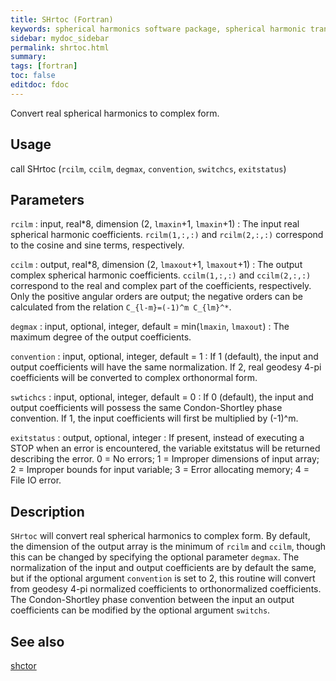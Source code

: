 ```yaml
---
title: SHrtoc (Fortran)
keywords: spherical harmonics software package, spherical harmonic transform, legendre functions, multitaper spectral analysis, fortran, Python, gravity, magnetic field
sidebar: mydoc_sidebar
permalink: shrtoc.html
summary:
tags: [fortran]
toc: false
editdoc: fdoc
---
```


Convert real spherical harmonics to complex form.

## Usage

call SHrtoc (`rcilm`, `ccilm`, `degmax`, `convention`, `switchcs`, `exitstatus`)

## Parameters

`rcilm` : input, real\*8, dimension (2, `lmaxin`+1, `lmaxin`+1)
:   The input real spherical harmonic coefficients. `rcilm(1,:,:)` and `rcilm(2,:,:)` correspond to the cosine and sine terms, respectively.

`ccilm` : output, real\*8, dimension (2, `lmaxout`+1, `lmaxout`+1)
:   The output complex spherical harmonic coefficients. `ccilm(1,:,:)` and `ccilm(2,:,:)` correspond to the real and complex part of the coefficients, respectively. Only the positive angular orders are output; the negative orders can be calculated from the relation `C_{l-m}=(-1)^m C_{lm}^*`.

`degmax` : input, optional, integer, default = min(`lmaxin`, `lmaxout`)
:   The maximum degree of the output coefficients.

`convention` : input, optional, integer, default = 1
:   If 1 (default), the input and output coefficients will have the same normalization. If 2, real geodesy 4-pi coefficients will be converted to complex orthonormal form.

`swtichcs` : input, optional, integer, default = 0
:   If 0 (default), the input and output coefficients will possess the same Condon-Shortley phase convention. If 1, the input coefficients will first be multiplied by (-1)^m.

`exitstatus` : output, optional, integer
:   If present, instead of executing a STOP when an error is encountered, the variable exitstatus will be returned describing the error. 0 = No errors; 1 = Improper dimensions of input array; 2 = Improper bounds for input variable; 3 = Error allocating memory; 4 = File IO error.

## Description

`SHrtoc` will convert real spherical harmonics to complex form. By default, the dimension of the output array is the minimum of `rcilm` and `ccilm`, though this can be changed by specifying the optional parameter `degmax`. The normalization of the input and output coefficients are by default the same, but if the optional argument `convention` is set to 2, this routine will convert from geodesy 4-pi normalized coefficients to orthonormalized coefficients. The Condon-Shortley phase convention between the input an output coefficients can be modified by the optional argument `switchs`.

## See also

[shctor](shctor.html)
